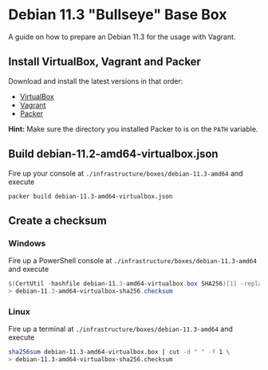 # Debian 11.3 "Bullseye" Base Box

A guide on how to prepare an Debian 11.3 for the usage with Vagrant.

## Install VirtualBox, Vagrant and Packer

Download and install the latest versions in that order:

* [VirtualBox](https://www.virtualbox.org/wiki/Downloads)
* [Vagrant](https://www.vagrantup.com/downloads.html)
* [Packer](https://www.packer.io/downloads.html)

**Hint:** Make sure the directory you installed Packer to is on the `PATH` variable.

## Build debian-11.2-amd64-virtualbox.json

Fire up your console at `./infrastructure/boxes/debian-11.3-amd64` and execute

```Shell
packer build debian-11.3-amd64-virtualbox.json
```

## Create a checksum

### Windows

Fire up a PowerShell console at `./infrastructure/boxes/debian-11.3-amd64` and execute

```PowerShell
$(CertUtil -hashfile debian-11.3-amd64-virtualbox.box SHA256)[1] -replace " ","" `
> debian-11.3-amd64-virtualbox-sha256.checksum
```

### Linux

Fire up a terminal at `./infrastructure/boxes/debian-11.3-amd64` and execute

```Bash
sha256sum debian-11.3-amd64-virtualbox.box | cut -d " " -f 1 \
> debian-11.3-amd64-virtualbox-sha256.checksum
```
